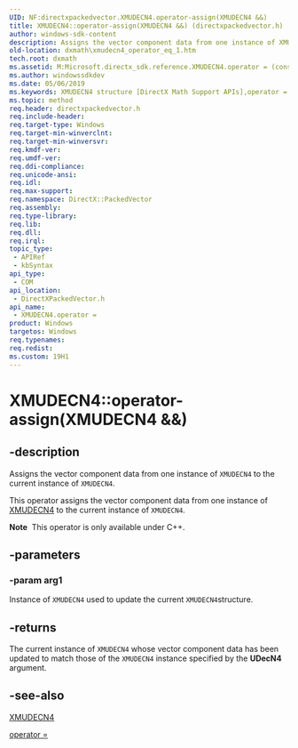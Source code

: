 ```yaml
---
UID: NF:directxpackedvector.XMUDECN4.operator-assign(XMUDECN4 &&)
title: XMUDECN4::operator-assign(XMUDECN4 &&) (directxpackedvector.h)
author: windows-sdk-content
description: Assigns the vector component data from one instance of XMUDECN4 to the current instance of XMUDECN4.
old-location: dxmath\xmudecn4_operator_eq_1.htm
tech.root: dxmath
ms.assetid: M:Microsoft.directx_sdk.reference.XMUDECN4.operator = (const XMUDECN4)
ms.author: windowssdkdev
ms.date: 05/06/2019
ms.keywords: XMUDECN4 structure [DirectX Math Support APIs],operator = method, XMUDECN4.operator =(const XMUDECN4&), XMUDECN4.operator-assign(XMUDECN4 &&), XMUDECN4.operator=, XMUDECN4::operator-assign(XMUDECN4 &&), XMUDECN4::operator=, dxmath.xmudecn4_operator_eq_1, operator = method [DirectX Math Support APIs], operator = method [DirectX Math Support APIs],XMUDECN4 structure, operator=
ms.topic: method
req.header: directxpackedvector.h
req.include-header: 
req.target-type: Windows
req.target-min-winverclnt: 
req.target-min-winversvr: 
req.kmdf-ver: 
req.umdf-ver: 
req.ddi-compliance: 
req.unicode-ansi: 
req.idl: 
req.max-support: 
req.namespace: DirectX::PackedVector
req.assembly: 
req.type-library: 
req.lib: 
req.dll: 
req.irql: 
topic_type:
 - APIRef
 - kbSyntax
api_type:
 - COM
api_location:
 - DirectXPackedVector.h
api_name:
 - XMUDECN4.operator =
product: Windows
targetos: Windows
req.typenames: 
req.redist: 
ms.custom: 19H1
---
```


# XMUDECN4::operator-assign(XMUDECN4 &&)

## -description

Assigns the vector component data from one instance of <code>XMUDECN4</code> to the current instance of <code>XMUDECN4</code>.

This operator assigns the vector component data from one instance of <a href="https://msdn.microsoft.com/4b85445e-8ea9-4e1c-b07e-db13d2ee82aa">XMUDECN4</a> to the current instance of <code>XMUDECN4</code>.

<div class="alert"><b>Note</b>  This operator is only available under C++.</div>

## -parameters

### -param arg1

Instance of <code>XMUDECN4</code> used to update the current <code>XMUDECN4</code>structure.

## -returns

The current instance of <code>XMUDECN4</code> whose vector component data has been updated to match those of the <code>XMUDECN4</code> instance specified by the <b>UDecN4</b> argument.

## -see-also

<a href="https://msdn.microsoft.com/4b85445e-8ea9-4e1c-b07e-db13d2ee82aa">XMUDECN4</a>

<a href="https://msdn.microsoft.com/b5cb7c96-68c2-4d6b-8ed7-a44651c681b5">operator = </a>
